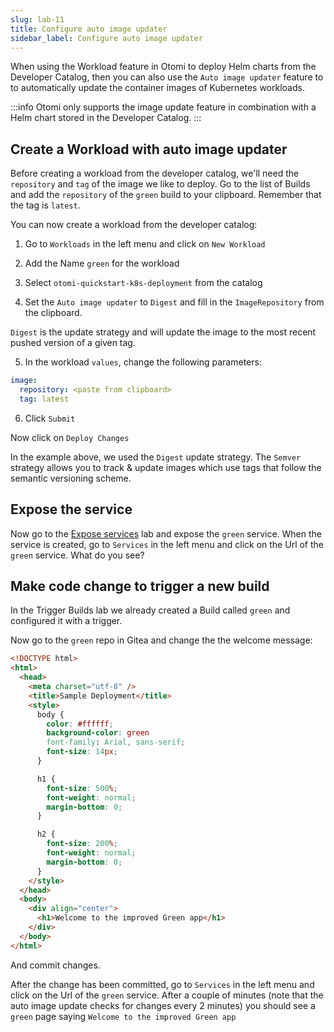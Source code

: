```yaml
---
slug: lab-11
title: Configure auto image updater
sidebar_label: Configure auto image updater
---
```


When using the Workload feature in Otomi to deploy Helm charts from the Developer Catalog, then you can also use the `Auto image updater` feature to to automatically update the container images of Kubernetes workloads.

:::info
Otomi only supports the image update feature in combination with a Helm chart stored in the Developer Catalog.
:::

## Create a Workload with auto image updater

Before creating a workload from the developer catalog, we'll need the `repository` and `tag` of the image we like to deploy. Go to the list of Builds and add the `repository` of the `green` build to your clipboard. Remember that the tag is `latest`.

You can now create a workload from the developer catalog:

1. Go to `Workloads` in the left menu and click on `New Workload`

2. Add the Name `green` for the workload

3. Select `otomi-quickstart-k8s-deployment` from the catalog

4. Set the `Auto image updater` to `Digest` and fill in the `ImageRepository` from the clipboard.

`Digest` is the update strategy and will update the image to the most recent pushed version of a given tag.

5. In the workload `values`, change the following parameters:

```yaml
image:
  repository: <paste from clipboard>
  tag: latest
```

6. Click `Submit`

Now click on `Deploy Changes`

In the example above, we used the `Digest` update strategy. The `Semver` strategy allows you to track & update images which use tags that follow the semantic versioning scheme.

## Expose the service

Now go to the [Expose services](lab-18) lab and expose the `green` service. When the service is created, go to `Services` in the left menu and click on the Url of the `green` service. What do you see?

## Make code change to trigger a new build

In the Trigger Builds lab we already created a Build called `green` and configured it with a trigger.

Now go to the `green` repo in Gitea and change the the welcome message:

```html
<!DOCTYPE html>
<html>
  <head>
    <meta charset="utf-8" />
    <title>Sample Deployment</title>
    <style>
      body {
        color: #ffffff;
        background-color: green
        font-family: Arial, sans-serif;
        font-size: 14px;
      }

      h1 {
        font-size: 500%;
        font-weight: normal;
        margin-bottom: 0;
      }

      h2 {
        font-size: 200%;
        font-weight: normal;
        margin-bottom: 0;
      }
    </style>
  </head>
  <body>
    <div align="center">
      <h1>Welcome to the improved Green app</h1>
    </div>
  </body>
</html>
```

And commit changes.

After the change has been committed, go to `Services` in the left menu and click on the Url of the `green` service. After a couple of minutes (note that the auto image update checks for changes every 2 minutes) you should see a `green` page saying `Welcome to the improved Green app`
